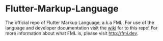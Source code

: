 # Flutter-Markup-Language
The official repo of Flutter Markup Language, a.k.a FML. For use of the language and developer documentation visit the [wiki](https://github.com/AppDaddy-Software-Solutions-Inc/Flutter-Markup-Language/wiki) for to this repo! For more information about what FML is, please visit http://fml.dev.


